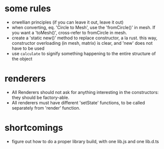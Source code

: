 # some rules
- orwellian principles (if you can leave it out, leave it out)
- when converting, eq. 'Circle to Mesh', use the 'fromCircle()' in mesh. If you want a 'toMesh()', cross-refer to fromCircle in mesh. 
- create a 'static new()' method to replace constructor, a la rust. this way, constructor overloading (in mesh, matrix) is clear, and 'new' does not have to be used
- use ```calculate``` to signify something happening to the entire structure of the object


# renderers
- All Renderers should not ask for anything interesting in the constructors: they should be factory-able.
- All renderers must have different 'setState' functions, to be called separately from 'render' function.



# shortcomings
- figure out how to do a proper library build, with one lib.js and one lib.d.ts



